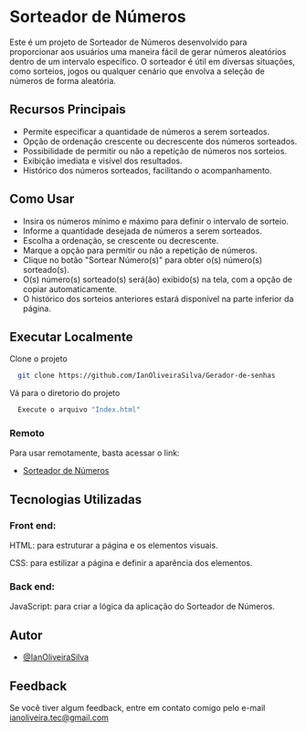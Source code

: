 
# Sorteador de Números
Este é um projeto de Sorteador de Números desenvolvido para proporcionar aos usuários uma maneira fácil de gerar números aleatórios dentro de um intervalo específico. O sorteador é útil em diversas situações, como sorteios, jogos ou qualquer cenário que envolva a seleção de números de forma aleatória.

## Recursos Principais
- Permite especificar a quantidade de números a serem sorteados.
- Opção de ordenação crescente ou decrescente dos números sorteados.
- Possibilidade de permitir ou não a repetição de números nos sorteios.
- Exibição imediata e visível dos resultados.
- Histórico dos números sorteados, facilitando o acompanhamento.

## Como Usar
-  Insira os números mínimo e máximo para definir o intervalo de sorteio.
-  Informe a quantidade desejada de números a serem sorteados.
-  Escolha a ordenação, se crescente ou decrescente.
-  Marque a opção para permitir ou não a repetição de números.
-  Clique no botão "Sortear Número(s)" para obter o(s) número(s) sorteado(s).
-  O(s) número(s) sorteado(s) será(ão) exibido(s) na tela, com a opção de copiar automaticamente.
-  O histórico dos sorteios anteriores estará disponível na parte inferior da página.

## Executar Localmente

Clone o projeto

```bash
  git clone https://github.com/IanOliveiraSilva/Gerador-de-senhas
```

Vá para o diretorio do projeto

```bash
  Execute o arquivo "Index.html"
```

### Remoto
Para usar remotamente, basta acessar o link:

  - [Sorteador de Números](https://ianoliveirasilva.github.io/Gerador-de-senhas/)


## Tecnologias Utilizadas

### Front end: 
HTML: para estruturar a página e os elementos visuais.

CSS: para estilizar a página e definir a aparência dos elementos.

### Back end:
JavaScript: para criar a lógica da aplicação do Sorteador de Números.


## Autor

- [@IanOliveiraSilva](https://github.com/IanOliveiraSilva)


## Feedback

Se você tiver algum feedback, entre em contato comigo pelo e-mail ianoliveira.tec@gmail.com

